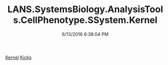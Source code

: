 ﻿---
title: LANS.SystemsBiology.AnalysisTools.CellPhenotype.SSystem.Kernel
date: 6/13/2016 6:38:04 PM
---

[Kernel](T-LANS.SystemsBiology.AnalysisTools.CellPhenotype.SSystem.Kernel.Kernel.html)
[Kicks](T-LANS.SystemsBiology.AnalysisTools.CellPhenotype.SSystem.Kernel.Kicks.html)
